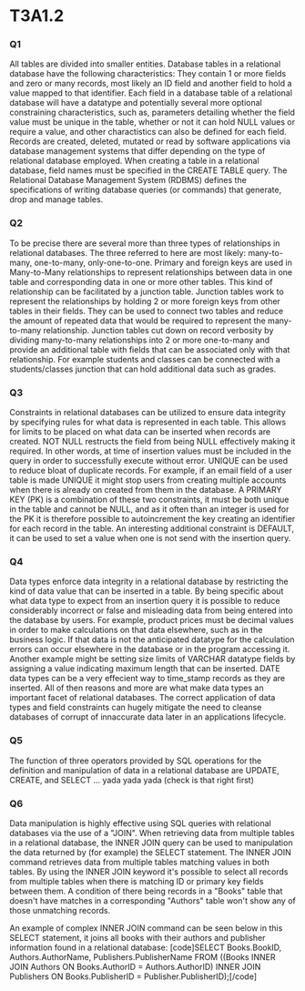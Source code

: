 # T3A1.2
### Q1
All tables are divided into smaller entities. Database tables in a relational database have the following characteristics: They contain 1 or more fields and zero or many records, most likely an ID field and another field to hold a value mapped to that identifier. Each field in a database table of a relational database will have a datatype and potentially several more optional constraining characteristics, such as, parameters detailing whether the field value must be unique in the table, whether or not it can hold NULL values or require a value, and other charactistics can also be defined for each field. Records are created, deleted, mutated or read by software applications via database management systems that differ depending on the type of relational database employed. When creating a table in a relational database, field names must be specified in the CREATE TABLE query. The Relational Database Management System (RDBMS) defines the specifications of writing database queries (or commands) that generate, drop and manage tables.
### Q2
To be precise there are several more than three types of relationships in relational databases. The three referred to here are most likely: many-to-many, one-to-many, only-one-to-one. Primary and foreign keys are used in Many-to-Many relationships to represent relationships between data in one table and corresponding data in one or more other tables. This kind of relationship can be facilitated by a junction table. Junction tables work to represent the relationships by holding 2 or more foreign keys from other tables in their fields. They can be used to connect two tables and reduce the amount of repeated data that would be required to represent the many-to-many relationship. Junction tables cut down on record verbosity by dividing many-to-many relationships into 2 or more one-to-many and provide an additional table with fields that can be associated only with that relationship. For example students and classes can be connected with a students/classes junction that can hold additional data such as grades.
### Q3
Constraints in relational databases can be utilized to ensure data integrity by specifying rules for what data is represented in each table. This allows for limits to be placed on what data can be inserted when records are created. NOT NULL restructs the field from being NULL effectively making it required. In other words, at time of insertion values must be included in the query in order to successfully execute without error. UNIQUE can be used to reduce bloat of duplicate records. For example, if an email field of a user table is made UNIQUE it might stop users from creating multiple accounts when there is already on created from them in the database. A PRIMARY KEY (PK) is a combination of these two constraints, it must be both unique in the table and cannot be NULL, and as it often than an integer is used for the PK it is therefore possible to autoincrement the key creating an identifier for each record in the table. An interesting additional constraint is DEFAULT, it can be used to set a value when one is not send with the insertion query.
### Q4
Data types enforce data integrity in a relational database by restricting the kind of data value that can be inserted in a table. By being specific about what data type to expect from an insertion query it is possible to reduce considerably incorrect or false and misleading data from being entered into the database by users. For example, product prices must be decimal values in order to make calculations on that data elsewhere, such as in the business logic. If that data is not the anticipated datatype for the calculation errors can occur elsewhere in the database or in the program accessing it. Another example might be setting size limits of VARCHAR datatype fields by assigning a value indicating maximum length that can be inserted. DATE data types can be a very effecient way to time_stamp records as they are inserted. All of then reasons and more are what make data types an important facet of relational databases. The correct application of data types and field constraints can hugely mitigate the need to cleanse databases of corrupt of innaccurate data later in an applications lifecycle.
### Q5
The function of three operators provided by SQL operations for the definition and manipulation of data in a relational database are UPDATE, CREATE, and SELECT ... yada yada yada (check is that right first)
### Q6
Data manipulation is highly effective using SQL queries with relational databases via the use of a "JOIN". When retrieving data from multiple tables in a relational database, the INNER JOIN query can be used to manipulation the data returned by (for example) the SELECT statement. The INNER JOIN command retrieves data from multiple tables matching values in both tables. By using the INNER JOIN keyword it's possible to select all records from multiple tables when there is matching ID or primary key fields between them. A condition of there being records in a "Books" table that doesn't have matches in a corresponding "Authors" table won't show any of those unmatching records.

An example of complex INNER JOIN command can be seen below in this SELECT statement, it joins all books with their authors and publisher information found in a relational database:
[code]SELECT Books.BookID, Authors.AuthorName, Publishers.PublisherName
FROM ((Books
INNER JOIN Authors ON Books.AuthorID = Authors.AuthorID)
INNER JOIN Publishers ON Books.PublisherID = Publisher.PublisherID);[/code]
